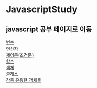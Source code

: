# JavascriptStudy

## javascript 공부 페이지로 이동

<a href = "https://github.com/gwansiklim/JavascriptStudy/tree/main/1.variable"> 변수 </a> </br>
<a href = "https://github.com/gwansiklim/JavascriptStudy/tree/main/2.operator"> 연산자 </a> </br>
<a href = "https://github.com/gwansiklim/JavascriptStudy/tree/main/3.control"> 제어문(조건문)</a> </br>
<a href = "https://github.com/gwansiklim/JavascriptStudy/tree/main/4.function"> 함수 </a> </br>
<a href = "https://github.com/gwansiklim/JavascriptStudy/tree/main/5.object"> 객체 </a> </br>
<a href = "https://github.com/gwansiklim/JavascriptStudy/tree/main/6.class"> 클래스 </a> </br>
<a href = "https://github.com/gwansiklim/JavascriptStudy/tree/main/7.built-in"> 각종 유용한 객체들 </a> </br>
